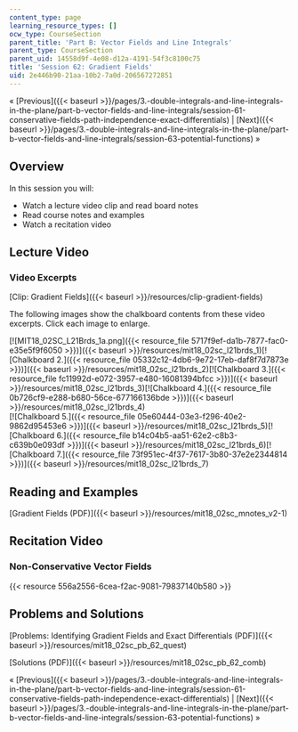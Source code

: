 ```yaml
---
content_type: page
learning_resource_types: []
ocw_type: CourseSection
parent_title: 'Part B: Vector Fields and Line Integrals'
parent_type: CourseSection
parent_uid: 14558d9f-4e08-d12a-4191-54f3c8100c75
title: 'Session 62: Gradient Fields'
uid: 2e446b90-21aa-10b2-7a0d-206567272851
---
```


« [Previous]({{< baseurl >}}/pages/3.-double-integrals-and-line-integrals-in-the-plane/part-b-vector-fields-and-line-integrals/session-61-conservative-fields-path-independence-exact-differentials) | [Next]({{< baseurl >}}/pages/3.-double-integrals-and-line-integrals-in-the-plane/part-b-vector-fields-and-line-integrals/session-63-potential-functions) »

Overview
--------

In this session you will:

*   Watch a lecture video clip and read board notes
*   Read course notes and examples
*   Watch a recitation video

Lecture Video
-------------

### Video Excerpts

[Clip: Gradient Fields]({{< baseurl >}}/resources/clip-gradient-fields)

The following images show the chalkboard contents from these video excerpts. Click each image to enlarge.

[![MIT18_02SC_L21Brds_1a.png]({{< resource_file 5717f9ef-da1b-7877-fac0-e35e5f9f6050 >}})]({{< baseurl >}}/resources/mit18_02sc_l21brds_1)[![Chalkboard 2.]({{< resource_file 05332c12-4db6-9e72-17eb-daf8f7d7873e >}})]({{< baseurl >}}/resources/mit18_02sc_l21brds_2)[![Chalkboard 3.]({{< resource_file fc11992d-e072-3957-e480-16081394bfcc >}})]({{< baseurl >}}/resources/mit18_02sc_l21brds_3)[![Chalkboard 4.]({{< resource_file 0b726cf9-e288-b680-56ce-677166136bde >}})]({{< baseurl >}}/resources/mit18_02sc_l21brds_4)  
[![Chalkboard 5.]({{< resource_file 05e60444-03e3-f296-40e2-9862d95453e6 >}})]({{< baseurl >}}/resources/mit18_02sc_l21brds_5)[![Chalkboard 6.]({{< resource_file b14c04b5-aa51-62e2-c8b3-c639b0e093df >}})]({{< baseurl >}}/resources/mit18_02sc_l21brds_6)[![Chalkboard 7.]({{< resource_file 73f951ec-4f37-7617-3b80-37e2e2344814 >}})]({{< baseurl >}}/resources/mit18_02sc_l21brds_7)

Reading and Examples
--------------------

[Gradient Fields (PDF)]({{< baseurl >}}/resources/mit18_02sc_mnotes_v2-1)

Recitation Video
----------------

### Non-Conservative Vector Fields

{{< resource 556a2556-6cea-f2ac-9081-79837140b580 >}}

Problems and Solutions
----------------------

[Problems: Identifying Gradient Fields and Exact Differentials (PDF)]({{< baseurl >}}/resources/mit18_02sc_pb_62_quest)

[Solutions (PDF)]({{< baseurl >}}/resources/mit18_02sc_pb_62_comb)

« [Previous]({{< baseurl >}}/pages/3.-double-integrals-and-line-integrals-in-the-plane/part-b-vector-fields-and-line-integrals/session-61-conservative-fields-path-independence-exact-differentials) | [Next]({{< baseurl >}}/pages/3.-double-integrals-and-line-integrals-in-the-plane/part-b-vector-fields-and-line-integrals/session-63-potential-functions) »